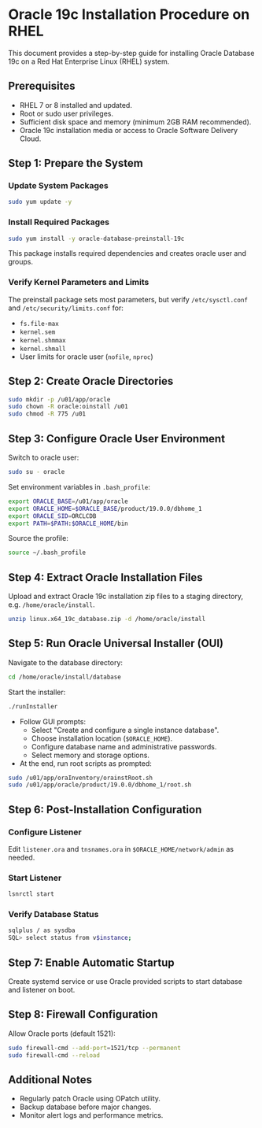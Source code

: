 # Oracle 19c Installation Procedure on RHEL

This document provides a step-by-step guide for installing Oracle Database 19c on a Red Hat Enterprise Linux (RHEL) system.

## Prerequisites
- RHEL 7 or 8 installed and updated.
- Root or sudo user privileges.
- Sufficient disk space and memory (minimum 2GB RAM recommended).
- Oracle 19c installation media or access to Oracle Software Delivery Cloud.

## Step 1: Prepare the System

### Update System Packages
```bash
sudo yum update -y
```

### Install Required Packages
```bash
sudo yum install -y oracle-database-preinstall-19c
```
This package installs required dependencies and creates oracle user and groups.

### Verify Kernel Parameters and Limits
The preinstall package sets most parameters, but verify `/etc/sysctl.conf` and `/etc/security/limits.conf` for:
- `fs.file-max`
- `kernel.sem`
- `kernel.shmmax`
- `kernel.shmall`
- User limits for oracle user (`nofile`, `nproc`)

## Step 2: Create Oracle Directories
```bash
sudo mkdir -p /u01/app/oracle
sudo chown -R oracle:oinstall /u01
sudo chmod -R 775 /u01
```

## Step 3: Configure Oracle User Environment
Switch to oracle user:
```bash
sudo su - oracle
```
Set environment variables in `.bash_profile`:
```bash
export ORACLE_BASE=/u01/app/oracle
export ORACLE_HOME=$ORACLE_BASE/product/19.0.0/dbhome_1
export ORACLE_SID=ORCLCDB
export PATH=$PATH:$ORACLE_HOME/bin
```
Source the profile:
```bash
source ~/.bash_profile
```

## Step 4: Extract Oracle Installation Files
Upload and extract Oracle 19c installation zip files to a staging directory, e.g. `/home/oracle/install`.
```bash
unzip linux.x64_19c_database.zip -d /home/oracle/install
```

## Step 5: Run Oracle Universal Installer (OUI)
Navigate to the database directory:
```bash
cd /home/oracle/install/database
```
Start the installer:
```bash
./runInstaller
```
- Follow GUI prompts:
  - Select "Create and configure a single instance database".
  - Choose installation location (`$ORACLE_HOME`).
  - Configure database name and administrative passwords.
  - Select memory and storage options.
- At the end, run root scripts as prompted:
```bash
sudo /u01/app/oraInventory/orainstRoot.sh
sudo /u01/app/oracle/product/19.0.0/dbhome_1/root.sh
```

## Step 6: Post-Installation Configuration

### Configure Listener
Edit `listener.ora` and `tnsnames.ora` in `$ORACLE_HOME/network/admin` as needed.

### Start Listener
```bash
lsnrctl start
```

### Verify Database Status
```bash
sqlplus / as sysdba
SQL> select status from v$instance;
```

## Step 7: Enable Automatic Startup
Create systemd service or use Oracle provided scripts to start database and listener on boot.

## Step 8: Firewall Configuration
Allow Oracle ports (default 1521):
```bash
sudo firewall-cmd --add-port=1521/tcp --permanent
sudo firewall-cmd --reload
```

## Additional Notes
- Regularly patch Oracle using OPatch utility.
- Backup database before major changes.
- Monitor alert logs and performance metrics.
